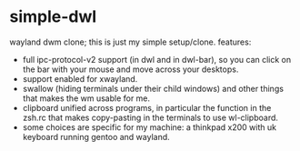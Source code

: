 # simple-dwl
wayland dwm clone; this is just my simple setup/clone.
features:
- full ipc-protocol-v2 support (in dwl and in dwl-bar), so you can click on the bar with your mouse and move across your desktops.
- support enabled for xwayland.
- swallow (hiding terminals under their child windows) and other things that makes the wm usable for me.
- clipboard unified across programs, in particular the function in the zsh.rc that makes copy-pasting in the terminals to use wl-clipboard.
- some choices are specific for my machine: a thinkpad x200 with uk keyboard running gentoo and wayland.

